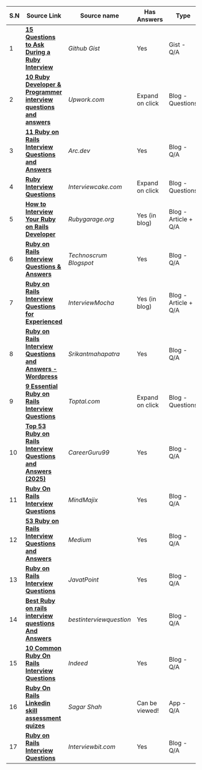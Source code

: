 | S.N | Source Link                                                                                                                                                  | Source name             | Has Answers     | Type                 | Published  |
|-----|--------------------------------------------------------------------------------------------------------------------------------------------------------------|-------------------------|-----------------|----------------------|------------|
| 1   | **[15 Questions to Ask During a Ruby Interview](https://gist.github.com/ryansobol/5252653)**                                                                 | _Github Gist_           | Yes             | Gist - Q/A           | June 2008  |
| 2   | **[10 Ruby Developer & Programmer interview questions and answers](https://www.upwork.com/i/interview-questions/ruby/)**                                     | _Upwork.com_            | Expand on click | Blog - Questions     |  N/A       |
| 3   | **[11 Ruby on Rails Interview Questions and Answers](https://arc.dev/talent-blog/ruby-on-rails-interview-questions/)**                                       | _Arc.dev_               | Yes             | Blog - Q/A           | April 2024 |
| 4   | **[Ruby Interview Questions ](https://www.interviewcake.com/ruby-interview-questions)**                                                                          | _Interviewcake.com_     | Expand on click | Blog - Questions     | N/A        |
| 5   | **[How to Interview Your Ruby on Rails Developer ](https://rubygarage.org/blog/how-to-interview-your-ruby-on-rails-developer)**                                  | _Rubygarage.org_        | Yes (in blog)   | Blog - Article + Q/A | Jan 2020   |
| 6   | **[Ruby on Rails Interview Questions & Answers ](http://technoscrum.blogspot.com/2013/07/ruby-on-rails-interview-questions.html)**                               | _Technoscrum Blogspot_  | Yes             | Blog - Q/A           | July 2013  |
| 7   | **[Ruby on Rails Interview Questions for Experienced](https://blog.interviewmocha.com/ruby-on-rails-interview-questions-for-experienced/)**                      | _InterviewMocha_        | Yes (in blog)   | Blog - Article + Q/A | March 2016 |
| 8   | **[Ruby on Rails Interview Questions and Answers -Wordpress](https://srikantmahapatra.wordpress.com/2013/11/07/ruby-on-rails-interview-questions-and-answers/)** | _Srikantmahapatra_      | Yes             | Blog - Q/A           | Nov 2013   |
| 9   | **[9 Essential Ruby on Rails Interview Questions](https://www.toptal.com/ruby-on-rails/interview-questions)**                                                    | _Toptal.com_            | Expand on click | Blog - Questions     | N/A        |
| 10  | **[Top 53 Ruby on Rails Interview Questions and Answers (2025)](https://career.guru99.com/top-34-ruby-on-rail-interview-questions/)**                            | _CareerGuru99_          | Yes             | Blog - Q/A           | Dec 2024   |
| 11  | **[Ruby On Rails Interview Questions](https://mindmajix.com/ruby-rails-interview-questions)**                                                                    | _MindMajix_             | Yes             | Blog - Q/A           | N/A        |
| 12  | **[53 Ruby on Rails Interview Questions and Answers](https://medium.com/better-programming/53-ruby-on-rails-interview-questions-and-answers-eb99eed1aeb7)**      | _Medium_                | Yes             | Blog - Q/A           | Apr 2024   |
| 13  | **[Ruby on Rails Interview Questions](https://www.javatpoint.com/ruby-on-rails-interview-questions)**                                                            | _JavatPoint_            | Yes             | Blog - Q/A           | N/A        |
| 14  | **[Best Ruby on rails interview questions And Answers](https://www.bestinterviewquestion.com/ruby-on-rails-interview-questions)**                                | _bestinterviewquestion_ | Yes             | Blog - Q/A           | Feb 2023   |
| 15  | **[10 Common Ruby On Rails Interview Questions](https://www.indeed.com/career-advice/interviewing/ruby-on-rails-interview-questions)**                           | _Indeed_                | Yes             | Blog - Q/A           | Aug 2024   |
| 16  | **[Ruby On Rails Linkedin skill assessment quizes](https://skill-assess-api.vercel.app/quizes/%5BRubi-on-Rails%5D)**                                             | _Sagar Shah_            | Can be viewed!  | App - Q/A            | N/A        |
| 17  | **[Ruby on Rails Interview Questions](https://www.interviewbit.com/ruby-on-rails-interview-questions/#freshers)**                                                | _Interviewbit.com_      | Yes             | Blog - Q/A           | Dec 2024   |
